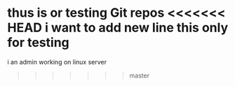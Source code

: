 thus is or testing Git repos
<<<<<<< HEAD
i want to  add new line
this only for testing
=======
i an admin working on linux server
>>>>>>> master
